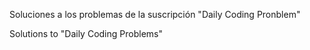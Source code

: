 Soluciones a los problemas de la suscripción "Daily Coding Pronblem"

Solutions to "Daily Coding Problems"